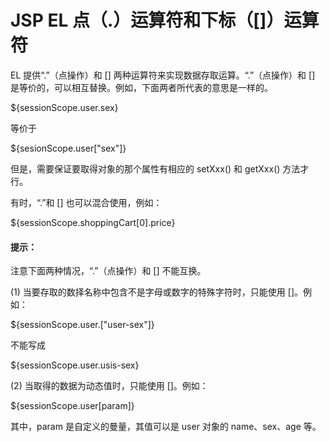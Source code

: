 # JSP EL 点（.）运算符和下标（[]）运算符

EL 提供“.”（点操作）和 [] 两种运算符来实现数据存取运算。“.”（点操作）和 [] 是等价的，可以相互替换。例如，下面两者所代表的意思是一样的。

${sessionScope.user.sex}

等价于

${sesionScope.user["sex"]}

但是，需要保证要取得对象的那个属性有相应的 setXxx() 和 getXxx() 方法才行。

有时，“.”和 [] 也可以混合使用，例如：

${sessionScope.shoppingCart[0].price}

#### 提示：

注意下面两种情况，“.”（点操作）和 [] 不能互换。

(1) 当要存取的数择名称中包含不是字母或数字的特殊字符时，只能使用 []。例如：

${sessionScope.user.["user-sex"]}

不能写成

${sessionScope.user.usis-sex}

(2) 当取得的数据为动态值时，只能使用 []。例如：

${sessionScope.user[param]}

其中，param 是自定义的曼量，其值可以是 user 对象的 name、sex、age 等。